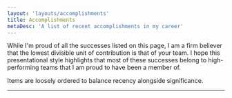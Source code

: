 ```yaml
---
layout: 'layouts/accomplishments'
title: Accomplishments
metaDesc: 'A list of recent accomplishments in my career'
---
```


While I'm proud of all the successes listed on this page, I am a firm believer that the lowest divisible unit of contribution is that of your team. I hope this presentational style highlights that most of these successes belong to high-performing teams that I am proud to have been a member of.

Items are loosely ordered to balance recency alongside significance.

---
